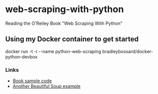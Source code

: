 # web-scraping-with-python
Reading the O'Reiley Book "Web Scraping With Python"

## Using my Docker container to get started

docker run -t -i --name python-web-scraping bradleybossard/docker-python-devbox

### Links
* [Book sample code](https://github.com/REMitchell/python-scraping)
* [Another Beautiful Soup example](http://pythoncentral.io/python-beautiful-soup-example-yahoo-finance-scraper/)


